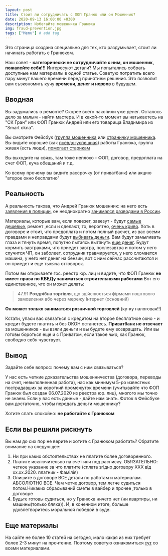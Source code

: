 ```yaml
---
layout: post
title: Стоит ли сотрудничать с ФОП Гранюк или он Мошенник? 
date: 2020-09-13 16:00:00 +0300
description: Избегайте мошенника Гранюка 
img: fraud-prevention.jpg
tags: ["Menu"] # add tag
---
```


Это страница создана специально для тех, кто раздумывает, стоит ли начинать работать с Гранюком. 

Наш совет - **категорически не сотрудничайте с ним, он мошенник, пожалейте себя!!!**
Интересуют детали? Мы попытались собрать доступные нам материалы в одной статье. Советую потратить всего пару минут вашего времени перед принятием решения. Это позволит вам съэкономить кучу **времени, денег и нервов** в будущем. 

## Вводная ##

Вы задумались о ремонте? Скорее всего накопили уже денег. Осталось дело за малым - найти мастера. И в какой-то момент вы натыкаетесь на "СК Гран" или ФОП Гранюк Андрей или его товарища Владимира из "Smart okna". 

Вы смотрите Фейсбук ([группа мошенника](https://facebook.com/groups/543106036358181/) или [страничку мошенника](https://facebook.com/andrei.granuk). Вы видите хорошие (как [псевдо-успешная](/where-is-the-salary/)) работы Гранюка, группа живая (есть люди), [помогает старикам](/help-pensioners/)

Вы выходите на связь, там тоже неплохо - ФОП, договор, предоплата на счет ФОП, куча обещаний и т.д.

Ко всему прочему вы видите рассрочку (от приватбанк) или акцию "второе окно бесплатно"

## Реальность ##

А реальность такова, что Андрей Гранюк мошенник: на него есть [заявления в полиции](/granuk-fraud-and-police/), он неоднократно [занимался разводами в России](/moshennikov-net/). 

Материалы, которые вам, если повезет, завезут - будут [самые дешевые](/where-is-the-salary/), ремонт ,если и сделают, то, вероятно, [очень криво](/master-class/). 
Хоть в договоре и стоит, что предоплата и потом полный расчет, из вас всеми правдами и неправдами будут [выбивать деньги](/missing-and-vision/). Вам будут замыливать глаза и тянуть время, попутно пытаясь вытянуть [еще денег](/fraud-signs/). Будут кормить завтраками, что приедет завтра, послезавтра и потом у него случится ЧП, он заболеет, сотрудник травмируется, у него сломается машина, у него нет денег на бензин, вот с ним сейчас рассчитаются и он приедет и еще тысяча отговорок. 

Потом вы открываете гос. реестр юр. лиц и видите, что ФОП Гранюк **не имеет права по КВЕДу заниматься строительными работами**
Вот его единственное, что он может делать: 

> 47.91 **Роздрібна торгівля**, що здійснюється фірмами поштового замовлення або через мережу Інтернет (основний) 

**Он может только заниматься розничной торговлей** (ку-ку налоговая!!)

 Кстати, упаси вас связаться с кредитом на второе бесплатное окно - и кредит будете платить и без ОКОН останетесь. **Приватбанк не отвечает** за мошенников - вы взяли деньги и вы будете ему возвращать. Или вы готовы бороться еще и с Приватом, если такое *чмо*, как Гранюк, свободно себя чувствует. 

## Вывод ##

Задайте себе вопрос: почему вам с ним связываться?  

У нас есть четкие доказательства мошенничества (договора, переводы на счет, невыполненная работа),  нас  как минимум 5-рo известных пострадавших за короткий промежуток времени (учитывайте что ФОП Гранюк был создан 06.07.2020 из реестра юр. лиц), многого мы точно не знаем. Если у вас есть данные - дайте нам знать. Фоток в Фейсбуке вам достаточно, чтобы передать деньги мошеннику? 

Хотите спать спокойно: **не работайте с Гранюком**

## Если вы решили рискнуть ##

Вы нам до сих пор не верите и хотите с Гранюком работать? Обратите внимание на следующее: 

1. Ни при каких обстоятельствах не платите более договоренного. 
2. Платите исключительно на счет или под расписку. ОБЯЗАТЕЛЬНО: четкое указание за что платите (сплата згідно договору ХХХ від хх.хх.2020. платник - Фамілія)
3. Опишите в договоре ВСЕ детали по работам и материалам. АБСОЛЮТНО ВСЕ. Чем четче договор, тем легче судиться потом.Никаких сбрасываний сметы в вайбер и прочее ,только в договоре 
4. Будьте готовы судиться, но у Гранюка ничего нет (ни квартиры, ни машины(только бляха)). И, в конечном итоге, больше удовлетворитесь моральной победой в суде. 

## Еще материалы ##

На сайте не более 10 статей на сегодня, мало какая из них требует более 2-3 минут на прочтение. Поэтому советую ознакомиться [тут](/tags/#Menu) со всеми материалами. 
